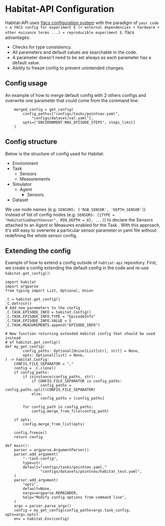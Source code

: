 Habitat-API Configuration
==============================

Habitat-API uses [Yacs configuration system](https://github.com/rbgirshick/yacs)
with the paradigm of `your code + a YACS config for experiment E (+
external dependencies + hardware + other nuisance terms ...) =
reproducible experiment E`. Yacs advantages:
- Checks for type consistency.
- All parameters and default values are searchable in the code.
- A parameter doesn't need to be set always as each parameter has a
    default value.
- Ability to freeze config to prevent unintended changes.

## Config usage
An example of how to merge default config with 2 others configs and overwrite
one parameter that could come from the command line:
```
    merged_config = get_config(
        config_paths=["configs/tasks/pointnav.yaml",
            "configs/dataset/val.yaml"],
        opts=["ENVIRONMENT.MAX_EPISODE_STEPS", steps_limit]
    )

```

## Config structure
Below is the structure of config used for Habitat:
- Environment
- Task
    - Sensors
    - Measurements
- Simulator
    - Agent
        - Sensors
- Dataset

We use node names (e.g. `SENSORS: ['RGB_SENSOR', 'DEPTH_SENSOR']`) instead of list
of config nodes (e.g. `SENSORS: [{TYPE = "HabitatSimDepthSensor",
MIN_DEPTH = 0}, ...]`) to declare the Sensors attached to an Agent or Measures
enabled for the Task . With this approach, it's still easy to overwrite a
particular sensor parameter in yaml file without redefining the whole sensor
config.

## Extending the config
Example of how to extend a config outside of `habtiat-api` repository.
First, we create a config extending the default config in the code and re-use
`habitat.get_config()`:
```
import habitat
import argparse
from typing import List, Optional, Union

_C = habitat.get_config()
_C.defrost()
# Add new parameters to the config
_C.TASK.EPISODE_INFO = habitat.Config()
_C.TASK.EPISODE_INFO.TYPE = "EpisodeInfo"
_C.TASK.EPISODE_INFO.VALUE = 5
_C.TASK.MEASUREMENTS.append("EPISODE_INFO")

# New function returning extended Habitat config that should be used instead
# of habitat.get_config()
def my_get_config(
        config_paths: Optional[Union[List[str], str]] = None,
        opts: Optional[list] = None,
) -> habitat.Config:
    CONFIG_FILE_SEPARATOR = ","
    config = _C.clone()
    if config_paths:
        if isinstance(config_paths, str):
            if CONFIG_FILE_SEPARATOR in config_paths:
                config_paths = config_paths.split(CONFIG_FILE_SEPARATOR)
            else:
                config_paths = [config_paths]

        for config_path in config_paths:
            config.merge_from_file(config_path)

    if opts:
        config.merge_from_list(opts)

    config.freeze()
    return config

def main():
    parser = argparse.ArgumentParser()
    parser.add_argument(
        "--task-config",
        type=str,
        default="configs/tasks/pointnav.yaml,"
                "configs/datasets/pointnav/habitat_test.yaml",
    )
    parser.add_argument(
        "opts",
        default=None,
        nargs=argparse.REMAINDER,
        help="Modify config options from command line",
    )
    args = parser.parse_args()
    config = my_get_config(config_paths=args.task_config, opts=args.opts)
    env = habitat.Env(config)

```
